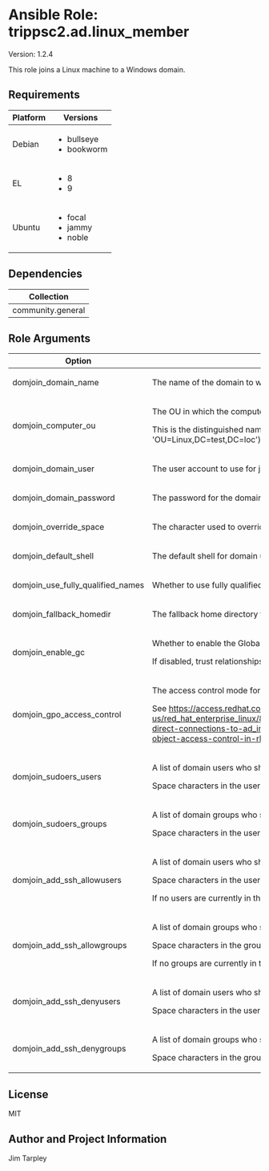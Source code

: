 <!-- BEGIN_ANSIBLE_DOCS -->

# Ansible Role: trippsc2.ad.linux_member
Version: 1.2.4

This role joins a Linux machine to a Windows domain.

## Requirements

| Platform | Versions |
| -------- | -------- |
| Debian | <ul><li>bullseye</li><li>bookworm</li></ul> |
| EL | <ul><li>8</li><li>9</li></ul> |
| Ubuntu | <ul><li>focal</li><li>jammy</li><li>noble</li></ul> |

## Dependencies

| Collection |
| ---------- |
| community.general |

## Role Arguments
|Option|Description|Type|Required|Choices|Default|
|---|---|---|---|---|---|
| domjoin_domain_name | <p>The name of the domain to which the Linux machine will be joined.</p> | str | yes |  |  |
| domjoin_computer_ou | <p>The OU in which the computer account will be created.</p><p>This is the distinguished name of the OU relative to the base of the domain (e.g. 'OU=Linux' not 'OU=Linux,DC=test,DC=loc').</p> | str | no |  |  |
| domjoin_domain_user | <p>The user account to use for joining the Linux machine to the domain.</p> | str | yes |  |  |
| domjoin_domain_password | <p>The password for the domain user account.</p> | str | yes |  |  |
| domjoin_override_space | <p>The character used to override spaces in user or group names.</p> | str | no |  |  |
| domjoin_default_shell | <p>The default shell for domain users.</p> | str | no |  | /bin/bash |
| domjoin_use_fully_qualified_names | <p>Whether to use fully qualified names for domain users and groups.</p> | bool | no |  | true |
| domjoin_fallback_homedir | <p>The fallback home directory for domain users.</p> | str | no |  | /home/%u@%d |
| domjoin_enable_gc | <p>Whether to enable the Global Catalog for the domain.</p><p>If disabled, trust relationships with other domains will not be available, but logins will be faster.</p> | bool | no |  | false |
| domjoin_gpo_access_control | <p>The access control mode for Group Policy Objects.</p><p>See https://access.redhat.com/documentation/en-us/red_hat_enterprise_linux/8/html/integrating_rhel_systems_directly_with_windows_active_directory/managing-direct-connections-to-ad_integrating-rhel-systems-directly-with-active-directory#applying-group-policy-object-access-control-in-rhel_managing-direct-connections-to-ad for details.</p> | str | no | <ul><li>disabled</li><li>permissive</li><li>enforcing</li></ul> | disabled |
| domjoin_sudoers_users | <p>A list of domain users who should be added to the sudoers file.</p><p>Space characters in the user names will be replaced with the character specified in `domjoin_override_space`.</p> | list of 'str' | no |  |  |
| domjoin_sudoers_groups | <p>A list of domain groups who should be added to the sudoers file.</p><p>Space characters in the user names will be replaced with the character specified in `domjoin_override_space`.</p> | list of 'str' | no |  |  |
| domjoin_add_ssh_allowusers | <p>A list of domain users who should be added to the AllowUsers directive in the SSH configuration.</p><p>Space characters in the user names will be replaced with the character specified in `domjoin_override_space`.</p><p>If no users are currently in the AllowUsers directive, the directive will **not** be created.</p> | list of 'str' | no |  |  |
| domjoin_add_ssh_allowgroups | <p>A list of domain groups who should be added to the AllowGroups directive in the SSH configuration.</p><p>Space characters in the group names will be replaced with the character specified in `domjoin_override_space`.</p><p>If no groups are currently in the AllowGroups directive, the directive will **not** be created.</p> | list of 'str' | no |  |  |
| domjoin_add_ssh_denyusers | <p>A list of domain users who should be added to the DenyUsers directive in the SSH configuration.</p><p>Space characters in the user names will be replaced with the character specified in `domjoin_override_space`.</p> | list of 'str' | no |  |  |
| domjoin_add_ssh_denygroups | <p>A list of domain groups who should be added to the DenyGroups directive in the SSH configuration.</p><p>Space characters in the group names will be replaced with the character specified in `domjoin_override_space`.</p> | list of 'str' | no |  |  |


## License
MIT

## Author and Project Information
Jim Tarpley
<!-- END_ANSIBLE_DOCS -->
